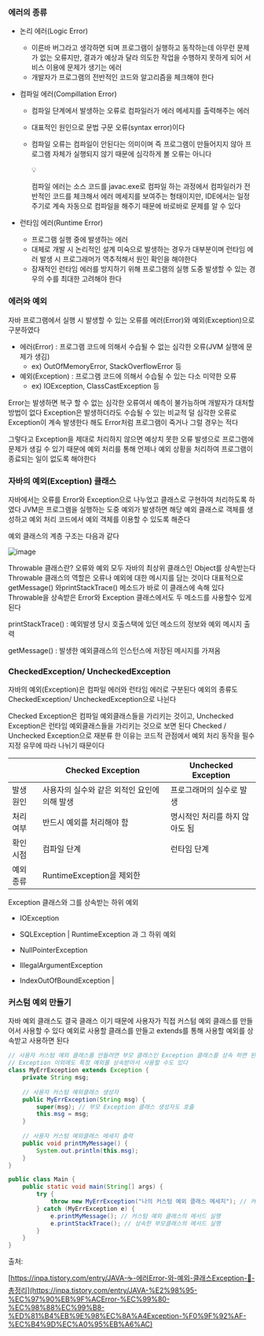 ### 에러의 종류

- 논리 에러(Logic Error)
    - 이른바 버그라고 생각하면 되며 프로그램이 실행하고 동작하는데 아무런 문제가 없는 오류지만, 결과가 예상과 달라 의도한 작업을 수행하지 못하게 되어 서비스 이용에 문제가 생기는 에러
    - 개발자가 프로그램의 전반적인 코드와 알고리즘을 체크해야 한다
- 컴파일 에러(Compillation Error)
    - 컴파일 단계에서 발생하는 오류로 컴파일러가 에러 메세지를 출력해주는 에러
    - 대표적인 원인으로 문법 구문 오류(syntax error)이다
    - 컴파일 오류는 컴파일이 안된다는 의미이며 즉 프로그램이 만들어지지 않아 프로그램 자체가 실행되지 않기 때문에 심각하게 볼 오류는 아니다
        
        <aside>
        💡
        
        컴파일 에러는 소스 코드를 javac.exe로 컴파일 하는 과정에서 컴파일러가 전반적인 코드를 체크해서 에러 메세지를 보여주는 형태이지만, IDE에서는 일정 주기로 계속 자동으로 컴파일을 해주기 때문에 바로바로 문제를 알 수 있다
        
        </aside>
        
- 런타임 에러(Runtime Error)
    - 프로그램 실행 중에 발생하는 에러
    - 대체로 개발 시 논리적인 설계 미숙으로 발생하는 경우가 대부분이며 런타임 에러 발생 시 프로그래머가 역추적해서 원인 확인을 해야한다
    - 잠재적인 런타임 에러를 방지하기 위해 프로그램의 실행 도중 발생할 수 있는 경우의 수를 최대한 고려해야 한다

### 에러와 예외

자바 프로그램에서 실행 시 발생할 수 있는 오류를 에러(Error)와 예외(Exception)으로 구분하였다

- 에러(Error) : 프로그램 코드에 의해서 수습될 수 없는 심각한 오류(JVM 실행에 문제가 생김)
    - ex) OutOfMemoryError, StackOverflowError 등
- 예외(Exception) : 프로그램 코드에 의해서 수습될 수 있는 다소 미약한 오류
    - ex) IOException, ClassCastException 등

Error는 발생하면 복구 할 수 없는 심각한 오류여서 예측이 불가능하며 개발자가 대처할 방법이 없다 Exception은 발생하더라도 수습될 수 있는 비교적 덜 심각한 오류로 Exception이 계속 발생한다 해도 Error처럼 프로그램이 죽거나 그럴 경우는 적다

그렇다고 Exception을 제대로 처리하지 않으면 예상치 못한 오류 발생으로 프로그램에 문제가 생길 수 있기 때문에 예외 처리를 통해 언제나 예외 상황을 처리하여 프로그램이 종료되는 일이 없도록 해야한다

### 자바의 예외(Exception) 클래스

자바에서는 오류를 Error와 Exception으로 나누었고 클래스로 구현하여 처리하도록 하였다
JVM은 프로그램을 실행하는 도중 예외가 발생하면 해당 예외 클래스로 객체를 생성하고 예외 처리 코드에서 예외 객체를 이용할 수 있도록 해준다

예외 클래스의 계층 구조는 다음과 같다

![image](https://github.com/user-attachments/assets/8e899ff8-7c3f-4974-94f2-ad78f0047cd0)

<aside>
	
Throwable 클래스란? 
오류와 예외 모두 자바의 최상위 클래스인 Object를 상속받는다
Throwable 클래스의 역할은 오류나 예외에 대한 메시지를 담는 것이다 
대표적으로getMessage() 와printStackTrace() 메소드가 바로 이 클래스에 속해 있다
Throwable을 상속받은 Error와 Exception 클래스에서도 두 메소드를 사용할수 있게 된다

</aside>

<aside>
printStackTrace() : 예외발생 당시 호출스택에 있던 메소드의 정보와 예외 메시지 출력

getMessage() : 발생한 예외클래스의 인스턴스에 저장된 메시지를 가져옴

</aside>

### CheckedException/ UncheckedException

자바의 예외(Exception)은 컴파일 에러와 런타임 에러로 구분된다 
예외의 종류도 CheckedException/ UncheckedException으로 나뉜다

Checked Exception은 컴파일 예외클래스들을 가리키는 것이고, Unchecked Exception은 런타임 예외클래스들을 가리키는 것으로 보면 된다
Checked / Unchecked Exception으로 재분류 한 이유는 코드적 관점에서 예외 처리 동작을 필수 지정 유무에 따라 나뉘기 때문이다

|  | **Checked Exception** | **Unchecked Exception** |
| --- | --- | --- |
| 발생 원인 | 사용자의 실수와 같은 외적인 요인에 의해 발생 | 프로그래머의 실수로 발생 |
| 처리 여부 | 반드시 예외를 처리해야 함 | 명시적인 처리를 하지 않아도 됨 |
| 확인 시점 | 컴파일 단계 | 런타임 단계 |
| 예외 종류 | RuntimeException을 제외한 
Exception 클래스와 그를 상속받는 하위 예외

- IOException
- SQLException | RuntimeException 과 그 하위 예외

- NullPointerException
- IllegalArgumentException
- IndexOutOfBoundException |

### 커스텀 예외 만들기

자바 예외 클래스도 결국 클래스 이기 때문에 사용자가 직접 커스텀 예외 클래스를 만들어서 사용할 수 있다 예외로 사용할 클래스를 만들고 extends를 통해 사용할 예외를 상속받고 사용하면 된다

```java
// 사용자 커스텀 예외 클래스를 만들려면 부모 클래스인 Exception 클래스를 상속 하면 된다
// Exception 이외에도 특정 예외를 상속받아서 사용할 수도 있다
class MyErrException extends Exception {
    private String msg;
	
    // 사용자 커스텀 예외클래스 생성자
    public MyErrException(String msg) {
        super(msg); // 부모 Exception 클래스 생성자도 호출
        this.msg = msg;
    }
	
    // 사용자 커스텀 예외클래스 메세지 출력
    public void printMyMessage() {
        System.out.println(this.msg);
    }
}

public class Main {
    public static void main(String[] args) {
        try {
            throw new MyErrException("나의 커스텀 예외 클래스 메세지"); // 커스텀 예외 클래스 발생
        } catch (MyErrException e) {
            e.printMyMessage(); // 커스텀 예외 클래스의 메서드 실행
            e.printStackTrace(); // 상속한 부모클래스의 메서드 실행
        }
    }
}
```

출처:

[https://inpa.tistory.com/entry/JAVA-☕-에러Error-와-예외-클래스Exception-💯-총정리](https://inpa.tistory.com/entry/JAVA-%E2%98%95-%EC%97%90%EB%9F%ACError-%EC%99%80-%EC%98%88%EC%99%B8-%ED%81%B4%EB%9E%98%EC%8A%A4Exception-%F0%9F%92%AF-%EC%B4%9D%EC%A0%95%EB%A6%AC)
